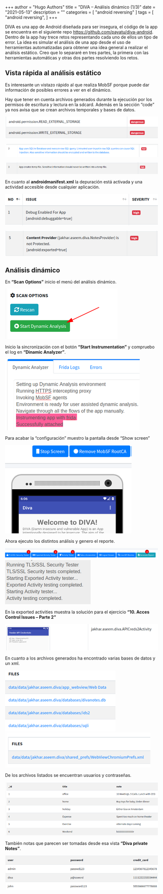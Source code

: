 +++
author = "Hugo Authors"
title = "DIVA – Análisis dinámico (1/3)"
date = "2021-05-13"
description = ""
categories = [
    "android reversing"
]
tags = [
    "android reversing",
]
+++

DIVA es una app de Android diseñada para ser insegura, el código de la app se encuentra en el siguiente repo https://github.com/payatu/diva-android. Dentro de la app hay trece retos representando cada uno de ellos un tipo de error. La idea es simular el análisis de una app desde el uso de herramientas automatizadas para obtener una idea general a realizar el análisis estático. Creo que lo separaré en tres partes, la primera con las herramientas automáticas y otras dos partes resolviendo los retos.


## Vista rápida al análisis estático

Es interesante un vistazo rápido al que realiza MobSF porque puede dar información de posibles errores a ver en el dinámico.

Hay que tener en cuenta archivos generados durante la ejecución por los permisos de escritura y lectura en la sdcard. Además en la sección “code” ya nos avisa que se crean archivos temporales y bases de datos.

![](images/image1.png)

![](images/image2.png)

![](images/image3.png)

En cuanto al **androidmanifest.xml** la depuración está activada y una actividad accesible desde cualquier aplicación.

![](images/image4.png)

![](images/image5.png)

## Análisis dinámico

En **“Scan Options”** inicio el menú del análisis dinámico.

![](images/image6.png)


Inicio la sincronización con el botón **“Start Instrumentation”** y compruebo el log en **“Dinamic Analyzer”**.

![](images/image7.png)

Para acabar la “configuración” muestro la pantalla desde “Show screen”

![](images/image8.png)

Ahora ejecuto los distintos análisis y genero el reporte.

![](images/image9.png)
![](images/image10.png)

En la exported activities muestra la solución para el ejercicio **“10. Acces Control Issues – Parte 2”**

![](images/image11.png) 

En cuanto a los archivos generados ha encontrado varias bases de datos y un xml.

![](images/image12.png) ![](images/image13.png)

De los archivos listados se encuentran usuarios y contraseñas.

![](images/image14.png)

También notas que parecen ser tomadas desde esa vista **“Diva private Notes”**.

![](images/image15.png)